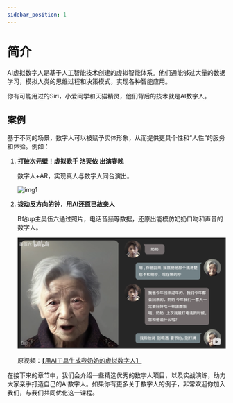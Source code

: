 ```yaml
---
sidebar_position: 1
---
```


# 简介

AI虚拟数字人是基于人工智能技术创建的虚拟智能体系。他们通能够过大量的数据学习，模拟人类的思维过程和决策模式，实现各种智能应用。

你有可能用过的Siri，小爱同学和天猫精灵，他们背后的技术就是AI数字人。


## 案例
基于不同的场景，数字人可以被赋予实体形象，从而提供更具个性和“人性”的服务和体验。例如：


1. **打破次元壁！虚拟歌手 [洛天依](https://baike.baidu.com/item/%E6%B4%9B%E5%A4%A9%E4%BE%9D/6753346) 出演春晚**

    数字人+AR，实现真人与数字人同台演出。

    ![img1](./img/img1.png)

    

2. **拨动反方向的钟，用AI还原已故亲人**

    B站up主吴伍六通过照片，电话音频等数据，还原出能模仿奶奶口吻和声音的数字人。

    ![img2](./img/img2.png)

    原视频：[【用AI工具生成我奶奶的虚拟数字人】](https://www.bilibili.com/video/BV1QM411H7xC/)

    
在接下来的章节中，我们会介绍一些精选优秀的数字人项目，以及实战演练，助力大家亲手打造自己的AI数字人。如果你有更多关于数字人的例子，非常欢迎你加入我们，与我们共同优化这一课程。